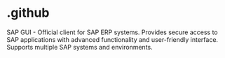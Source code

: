 # .github
SAP GUI - Official client for SAP ERP systems. Provides secure access to SAP applications with advanced functionality and user-friendly interface. Supports multiple SAP systems and environments.
